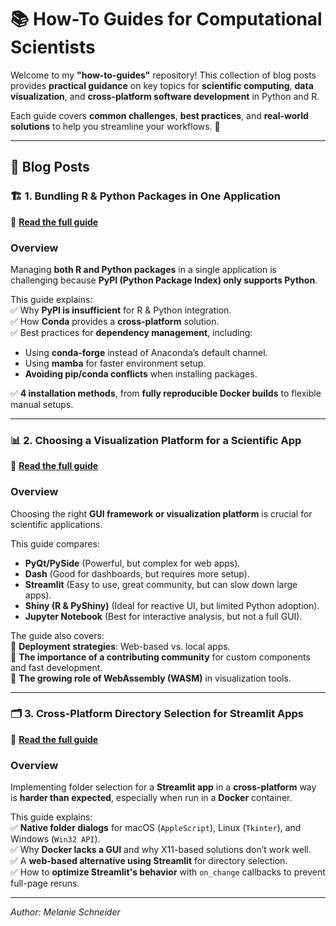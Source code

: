 # 📚 How-To Guides for Computational Scientists  

Welcome to my **"how-to-guides"** repository! This collection of blog posts provides **practical guidance** on key topics for **scientific computing**, **data visualization**, and **cross-platform software development** in Python and R.  

Each guide covers **common challenges**, **best practices**, and **real-world solutions** to help you streamline your workflows. 🚀  

---

## 📖 **Blog Posts**  

### 🏗️ **1. Bundling R & Python Packages in One Application**  
🔗 **[Read the full guide](./bundling_r_and_python.md)**  

### **Overview**  
Managing **both R and Python packages** in a single application is challenging because **PyPI (Python Package Index) only supports Python**.  

This guide explains:  
✅ Why **PyPI is insufficient** for R & Python integration.  
✅ How **Conda** provides a **cross-platform** solution.  
✅ Best practices for **dependency management**, including:  
   - Using **conda-forge** instead of Anaconda’s default channel.  
   - Using **mamba** for faster environment setup.  
   - **Avoiding pip/conda conflicts** when installing packages.

✅ **4 installation methods**, from **fully reproducible Docker builds** to flexible manual setups.  

---

### 📊 **2. Choosing a Visualization Platform for a Scientific App**  
🔗 **[Read the full guide](./scientific_visualization_platforms.md)**  

### **Overview**  
Choosing the right **GUI framework or visualization platform** is crucial for scientific applications.  

This guide compares:  
- **PyQt/PySide** (Powerful, but complex for web apps).  
- **Dash** (Good for dashboards, but requires more setup).  
- **Streamlit** (Easy to use, great community, but can slow down large apps).  
- **Shiny (R & PyShiny)** (Ideal for reactive UI, but limited Python adoption).  
- **Jupyter Notebook** (Best for interactive analysis, but not a full GUI).  

The guide also covers:  
🔹 **Deployment strategies**: Web-based vs. local apps.  
🔹 **The importance of a contributing community** for custom components and fast development.  
🔹 **The growing role of WebAssembly (WASM)** in visualization tools.  

---

### 🗂️ **3. Cross-Platform Directory Selection for Streamlit Apps**  
🔗 **[Read the full guide](./streamlit_directory_picker.md)**  

### **Overview**  
Implementing folder selection for a **Streamlit app** in a **cross-platform** way is **harder than expected**, especially when run in a **Docker** container.  

This guide explains:  
✅ **Native folder dialogs** for macOS (`AppleScript`), Linux (`Tkinter`), and Windows (`Win32 API`).  
✅ Why **Docker lacks a GUI** and why X11-based solutions don’t work well.  
✅ A **web-based alternative using Streamlit** for directory selection.  
✅ How to **optimize Streamlit's behavior** with `on_change` callbacks to prevent full-page reruns.  

---
*Author: Melanie Schneider*
